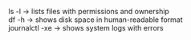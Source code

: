 ls -l     → lists files with permissions and ownership  
df -h     → shows disk space in human-readable format  
journalctl -xe → shows system logs with errors  

